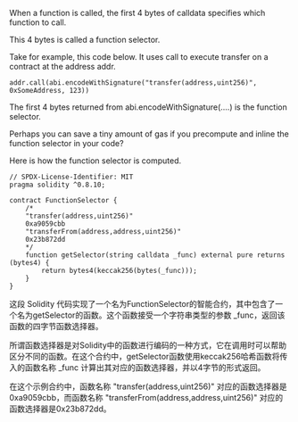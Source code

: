 When a function is called, the first 4 bytes of calldata specifies which function to call.

This 4 bytes is called a function selector.

Take for example, this code below. It uses call to execute transfer on a contract at the address addr.

``` solidity
addr.call(abi.encodeWithSignature("transfer(address,uint256)", 0xSomeAddress, 123))
```

The first 4 bytes returned from abi.encodeWithSignature(....) is the function selector.

Perhaps you can save a tiny amount of gas if you precompute and inline the function selector in your code?

Here is how the function selector is computed.

``` solidity
// SPDX-License-Identifier: MIT
pragma solidity ^0.8.10;

contract FunctionSelector {
    /*
    "transfer(address,uint256)"
    0xa9059cbb
    "transferFrom(address,address,uint256)"
    0x23b872dd
    */
    function getSelector(string calldata _func) external pure returns (bytes4) {
        return bytes4(keccak256(bytes(_func)));
    }
}

```

这段 Solidity 代码实现了一个名为FunctionSelector的智能合约，其中包含了一个名为getSelector的函数。这个函数接受一个字符串类型的参数 _func，返回该函数的四字节函数选择器。

所谓函数选择器是对Solidity中的函数进行编码的一种方式，它在调用时可以帮助区分不同的函数。在这个合约中，getSelector函数使用keccak256哈希函数将传入的函数名称 _func 计算出其对应的函数选择器，并以4字节的形式返回。

在这个示例合约中，函数名称 "transfer(address,uint256)" 对应的函数选择器是0xa9059cbb，而函数名称 "transferFrom(address,address,uint256)" 对应的函数选择器是0x23b872dd。